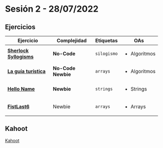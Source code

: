 # Sesión 2 - 28/07/2022

## Ejercicios

| Ejercicio                                                        | Complejidad                    | Etiquetas                    | OAs                                                                               |
| ---------------------------------------------------------------- | ------------------------------ | ---------------------------- | --------------------------------------------------------------------------------- |
| [**Sherlock Syllogisms**](./exercises/sherlock-syllogisms/README.md) | **No-Code** | `silogismo` | <ul><li>Algoritmos</li></ul> |
| [**La guía turística**](./exercises/the-tour-guide/README.md) | **No-Code** **Newbie** | `arrays` |<ul><li>Algoritmos</li></ul> |
| [**Hello Name**](./exercises/hello-name/README.md) | **Newbie** | `strings` | <ul><li>Strings</li></ul>  |
|[**FistLast6**](./exercises/fist-last-six/README.md)| Newbie | `arrays` | <ul><li>Arrays</li></ul>  |

## Kahoot

[Kahoot](https://create.kahoot.it/share/kahoot-sesion-1/139fb3c5-70a2-4570-b539-a3714a54663a)